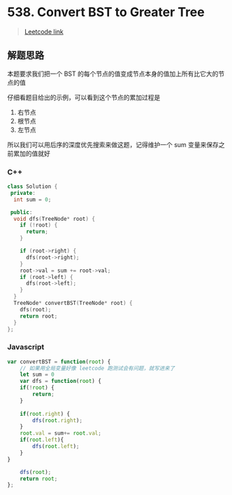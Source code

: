 # 538. Convert BST to Greater Tree

> [Leetcode link](https://leetcode.com/problems/convert-bst-to-greater-tree/)



## 解题思路

本题要求我们把一个 BST 的每个节点的值变成节点本身的值加上所有比它大的节点的值

仔细看题目给出的示例，可以看到这个节点的累加过程是

1. 右节点
2. 根节点
3. 左节点

所以我们可以用后序的深度优先搜索来做这题，记得维护一个 sum 变量来保存之前累加的值就好

### C++

```cpp
class Solution {
 private:
  int sum = 0;

 public:
  void dfs(TreeNode* root) {
    if (!root) {
      return;
    }

    if (root->right) {
      dfs(root->right);
    }
    root->val = sum += root->val;
    if (root->left) {
      dfs(root->left);
    }
  }
  TreeNode* convertBST(TreeNode* root) {
    dfs(root);
    return root;
  }
};
```



### Javascript

```js
var convertBST = function(root) {
  	// 如果用全局变量好像 leetcode 跑测试会有问题，就写进来了
    let sum = 0
    var dfs = function(root) {
    if(!root) {
        return;
    }
    
    if(root.right) {
        dfs(root.right);
    }
    root.val = sum+= root.val;
    if(root.left){
        dfs(root.left);
    }
}

    dfs(root);
    return root;
};
```

